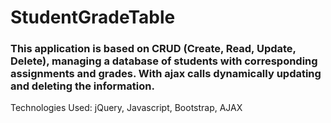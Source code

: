 # StudentGradeTable

### This application is based on CRUD (Create, Read, Update, Delete), managing a database of students with corresponding assignments and grades. With ajax calls dynamically updating and deleting the information.

Technologies Used: jQuery, Javascript, Bootstrap, AJAX
